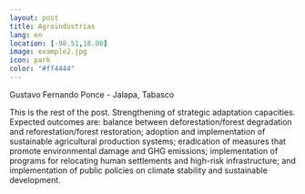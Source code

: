 ```yaml
--- 
layout: post 
title: Agroindustrias
lang: en
location: [-98.51,18.00]
image: example2.jpg
icon: park
color: "#ff4444"
--- 
```


<p>
Gustavo Fernando Ponce - Jalapa, Tabasco



</p>
<p >
	This is the rest of the post. Strengthening of strategic adaptation capacities. Expected outcomes are: balance between deforestation/forest degradation and reforestation/forest restoration; adoption and implementation of sustainable agricultural production systems; eradication of measures that promote environmental damage and GHG emissions; implementation of programs for relocating human settlements and high-risk infrastructure; and implementation of public policies on climate stability and sustainable development.
</p>


